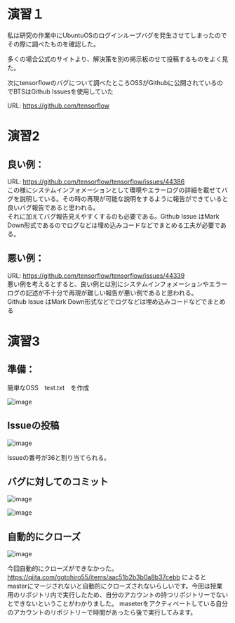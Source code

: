 # 演習１

私は研究の作業中にUbuntuOSのログインループバグを発生させてしまったのでその際に調べたものを確認した。

多くの場合公式のサイトより、解決策を別の掲示板のせて投稿するものをよく見た。


次にtensorflowのバグについて調べたところOSSがGithubに公開されているのでBTSはGithub Issuesを使用していた

URL: https://github.com/tensorflow

# 演習2
## 良い例：
URL: https://github.com/tensorflow/tensorflow/issues/44386  
この様にシステムインフォメーションとして環境やエラーログの詳細を載せてバグを説明している。その時の再現が可能な説明をするように報告ができていると良いバグ報告であると思われる。  
それに加えてバグ報告見えやすくするのも必要である。Github Issue はMark Down形式であるのでログなどは埋め込みコードなどでまとめる工夫が必要である。


## 悪い例：
URL: https://github.com/tensorflow/tensorflow/issues/44339  
悪い例を考えるとすると、良い例とは別にシステムインフォメーションやエラーログの記述が不十分で再現が難しい報告が悪い例であると思われる。  
Github Issue はMark Down形式などでログなどは埋め込みコードなどでまとめる

# 演習3
## 準備：
簡単なOSS　test.txt　を作成

![image](https://user-images.githubusercontent.com/54575368/98326300-4270a980-2034-11eb-93a0-a5febf8b7f37.png)

## Issueの投稿

![image](https://user-images.githubusercontent.com/54575368/98326364-69c77680-2034-11eb-8ef3-6c45fc2f54dc.png)

Issueの番号が36と割り当てられる。

## バグに対してのコミット
![image](https://user-images.githubusercontent.com/54575368/98326556-e195a100-2034-11eb-8640-815f5de4a592.png)

![image](https://user-images.githubusercontent.com/54575368/98326389-7c41b000-2034-11eb-8d3d-08ab6e92ff16.png)

## 自動的にクローズ
![image](https://user-images.githubusercontent.com/54575368/98326638-038f2380-2035-11eb-9b01-c7b2fc9bee2e.png)

今回自動的にクローズができなかった。
https://qiita.com/gotohiro55/items/aac51b2b3b0a8b37cebb によると　　
masterにマージされないと自動的にクローズされないらしいです。今回は授業用のリポジトリ内で実行したため、自分のアカウントの持つリポジトリーでないとできないということがわかりました。
maseterをアクティベートしている自分のアカウントのリポジトリーで時間があったら後で実行してみます。


